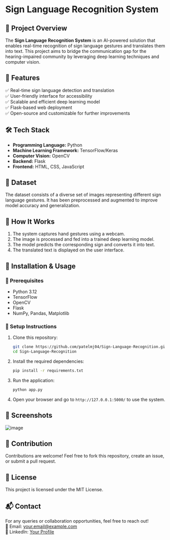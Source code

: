 # Sign Language Recognition System

## 🎯 Project Overview
The **Sign Language Recognition System** is an AI-powered solution that enables real-time recognition of sign language gestures and translates them into text. This project aims to bridge the communication gap for the hearing-impaired community by leveraging deep learning techniques and computer vision.

## 📌 Features
✅ Real-time sign language detection and translation  
✅ User-friendly interface for accessibility  
✅ Scalable and efficient deep learning model  
✅ Flask-based web deployment  
✅ Open-source and customizable for further improvements  

## 🛠️ Tech Stack
- **Programming Language:** Python
- **Machine Learning Framework:** TensorFlow/Keras
- **Computer Vision:** OpenCV
- **Backend:** Flask
- **Frontend:** HTML, CSS, JavaScript

## 📂 Dataset
The dataset consists of a diverse set of images representing different sign language gestures. It has been preprocessed and augmented to improve model accuracy and generalization.

## 📌 How It Works
1. The system captures hand gestures using a webcam.
2. The image is processed and fed into a trained deep learning model.
3. The model predicts the corresponding sign and converts it into text.
4. The translated text is displayed on the user interface.

## 🚀 Installation & Usage
### 🔹 Prerequisites
- Python 3.12
- TensorFlow
- OpenCV
- Flask
- NumPy, Pandas, Matplotlib

### 🔹 Setup Instructions
1. Clone this repository:
   ```bash
   git clone https://github.com/patelmj04/Sign-Language-Recognition.git
   cd Sign-Language-Recognition
   ```
2. Install the required dependencies:
   ```bash
   pip install -r requirements.txt
   ```
3. Run the application:
   ```bash
   python app.py
   ```
4. Open your browser and go to `http://127.0.0.1:5000/` to use the system.

## 📸 Screenshots
![image](https://github.com/user-attachments/assets/b19ce499-9e72-4047-ab69-6998c43c4b3a)


## 🤝 Contribution
Contributions are welcome! Feel free to fork this repository, create an issue, or submit a pull request.

## 📜 License
This project is licensed under the MIT License.

## 📬 Contact
For any queries or collaboration opportunities, feel free to reach out!  
📧 Email: your.email@example.com  
🔗 LinkedIn: [Your Profile](https://linkedin.com/in/yourprofile)  
